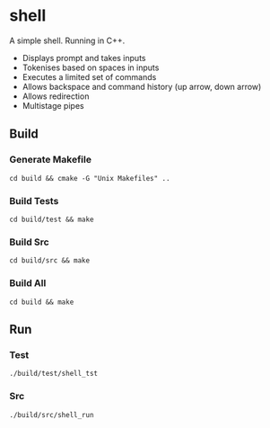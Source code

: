 # shell
A simple shell. Running in C++. 
- Displays prompt and takes inputs 
- Tokenises based on spaces in inputs 
- Executes a limited set of commands
- Allows backspace and command history (up arrow, down arrow)
- Allows redirection
- Multistage pipes

## Build 
### Generate Makefile 
```
cd build && cmake -G "Unix Makefiles" ..
```

### Build Tests 
```
cd build/test && make
```

### Build Src
```
cd build/src && make
```

### Build All
```
cd build && make
```

## Run
### Test
```
./build/test/shell_tst
```

### Src 
```
./build/src/shell_run
```



  

